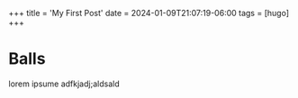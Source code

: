 +++
title = 'My First Post'
date = 2024-01-09T21:07:19-06:00
tags = [hugo]
+++

# Balls

lorem ipsume adfkjadj;aldsald
